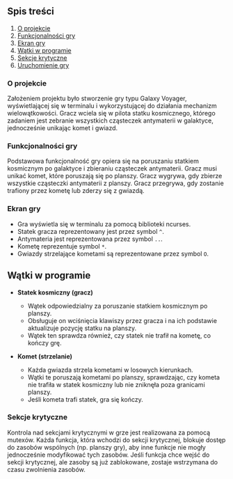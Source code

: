 ## Spis treści
1. [O projekcie](#o-projekcie)
2. [Funkcjonalności gry](#funkcjonalności-gry)
3. [Ekran gry](#ekran-gry)
4. [Wątki w programie](#wątki-w-programie)
5. [Sekcje krytyczne](#sekcje-krytyczne)
6. [Uruchomienie gry](#uruchomienie-gry)

### O projekcie
Założeniem projektu było stworzenie gry typu Galaxy Voyager, wyświetlającej się w terminalu i wykorzystującej do działania mechanizm wielowątkowości.
Gracz wciela się w pilota statku kosmicznego, którego zadaniem jest zebranie wszystkich cząsteczek antymaterii w galaktyce, jednocześnie unikając komet i gwiazd.

### Funkcjonalności gry
Podstawowa funkcjonalność gry opiera się na poruszaniu statkiem kosmicznym po galaktyce i zbieraniu cząsteczek antymaterii. 
Gracz musi unikać komet, które poruszają się po planszy.
Gracz wygrywa, gdy zbierze wszystkie cząsteczki antymaterii z planszy.
Gracz przegrywa, gdy zostanie trafiony przez kometę lub zderzy się z gwiazdą.

### Ekran gry
- Gra wyświetla się w terminalu za pomocą biblioteki ncurses.
- Statek gracza reprezentowany jest przez symbol `^`.
- Antymateria jest reprezentowana przez symbol `..`.
- Kometę reprezentuje symbol `*`.
- Gwiazdy strzelające kometami są reprezentowane przez symbol `O`.

## Wątki w programie
- **Statek kosmiczny (gracz)**
  - Wątek odpowiedzialny za poruszanie statkiem kosmicznym po planszy.
  - Obsługuje on wciśnięcia klawiszy przez gracza i na ich podstawie aktualizuje pozycję statku na planszy.
  - Wątek ten sprawdza również, czy statek nie trafił na kometę, co kończy grę.

- **Komet (strzelanie)**
  - Każda gwiazda strzela kometami w losowych kierunkach.
  - Wątki te poruszają kometami po planszy, sprawdzając, czy kometa nie trafiła w statek kosmiczny lub nie zniknęła poza granicami planszy.
  - Jeśli kometa trafi statek, gra się kończy.

### Sekcje krytyczne
Kontrola nad sekcjami krytycznymi w grze jest realizowana za pomocą mutexów. 
Każda funkcja, która wchodzi do sekcji krytycznej, blokuje dostęp do zasobów wspólnych (np. planszy gry), aby inne funkcje nie mogły jednocześnie modyfikować tych zasobów. 
Jeśli funkcja chce wejść do sekcji krytycznej, ale zasoby są już zablokowane, zostaje wstrzymana do czasu zwolnienia zasobów.
